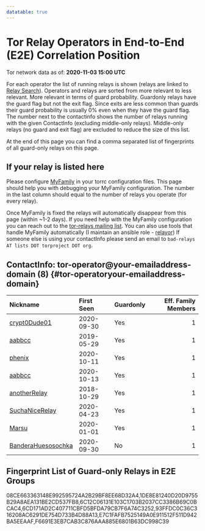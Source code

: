 ```yaml
---
datatable: true
---
```



# Tor Relay Operators in End-to-End (E2E) Correlation Position

Tor network data as of: **2020-11-03 15:00 UTC**

For each operator the list of running relays is shown (relays are linked to [Relay Search](https://metrics.torproject.org/rs.html)).
Operators and relays are sorted from more relevant to less relevant. More relevant in terms of guard probability.
Guardonly relays have the guard flag but not the exit flag.
Since exits are less common than guards their guard probability is usually 0% even when they have the guard flag.
The number next to the contactinfo shows the number of relays running with the given ContactInfo (excluding middle-only relays).
Middle-only relays (no guard and exit flag) are excluded to reduce the size of this list.

At the end of this page you can find a comma separated list of fingerprints of all guard-only relays on this page.

## If your relay is listed here
Please configure [MyFamily](https://www.torproject.org/docs/tor-manual.html.en#MyFamily) in your torrc configuration files.
This page should help you with debugging your MyFamily configuration. The number in the last column should equal to the number of
relays you operate (for every relay).

Once MyFamily is fixed the relays will automatically disappear from this page (within ~1-2 days).
If you need help with the MyFamily configuration you can reach out to the
[tor-relays mailing list](https://lists.torproject.org/cgi-bin/mailman/listinfo/tor-relays).
You can also use tools that handle MyFamily automatically (I maintain an ansible role - 
[relayor](https://medium.com/@nusenu/deploying-tor-relays-with-ansible-6612593fa34d))
If someone else is using your contactInfo please send an email to ```bad-relays AT lists DOT torproject DOT org```.


## ContactInfo: tor-operator@your-emailaddress-domain (8) {#tor-operatoryour-emailaddress-domain}

| Nickname                                                                                                      | First Seen   | Guardonly   |   Eff. Family Members |
|:--------------------------------------------------------------------------------------------------------------|:-------------|:------------|----------------------:|
| [crypt0Dude01](https://metrics.torproject.org/rs.html#details/6CD171AD2C407711CBFD5BFDA79CB7F6A74C3252)       | 2020-09-30   | Yes         |                     1 |
| [aabbcc](https://metrics.torproject.org/rs.html#details/E7C1FAFB7525149A0E911512F511D942BA5EEAAF)             | 2019-05-29   | Yes         |                     1 |
| [phenix](https://metrics.torproject.org/rs.html#details/08CE663363148E992595724A2B29BF8EE68D32A4)             | 2020-10-11   | Yes         |                     1 |
| [aabbcc](https://metrics.torproject.org/rs.html#details/6C12C06131E103C1703B2037CC3386B69C0BCAC4)             | 2020-10-13   | Yes         |                     1 |
| [anotherRelay](https://metrics.torproject.org/rs.html#details/F6691E3EB7CAB3C876AAA885E6801B63DC998C39)       | 2018-10-29   | Yes         |                     1 |
| [SuchaNiceRelay](https://metrics.torproject.org/rs.html#details/93FFDC0C36C316208AC6291DE754D733B4D88A13)     | 2020-04-23   | Yes         |                     1 |
| [Marsu](https://metrics.torproject.org/rs.html#details/1DE8E81240D20D9755B29A8AEA131BE2CD537FB8)              | 2020-01-01   | Yes         |                     1 |
| [BanderaHuesosochka](https://metrics.torproject.org/rs.html#details/304B186CC793A0BA6E63C2D360C99D500DBDB9E4) | 2020-09-30   | No          |                     1 |


## Fingerprint List of Guard-only Relays in E2E Groups

08CE663363148E992595724A2B29BF8EE68D32A4,1DE8E81240D20D9755B29A8AEA131BE2CD537FB8,6C12C06131E103C1703B2037CC3386B69C0BCAC4,6CD171AD2C407711CBFD5BFDA79CB7F6A74C3252,93FFDC0C36C316208AC6291DE754D733B4D88A13,E7C1FAFB7525149A0E911512F511D942BA5EEAAF,F6691E3EB7CAB3C876AAA885E6801B63DC998C39